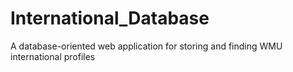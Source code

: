 # International_Database
A database-oriented web application for storing and finding WMU international profiles

